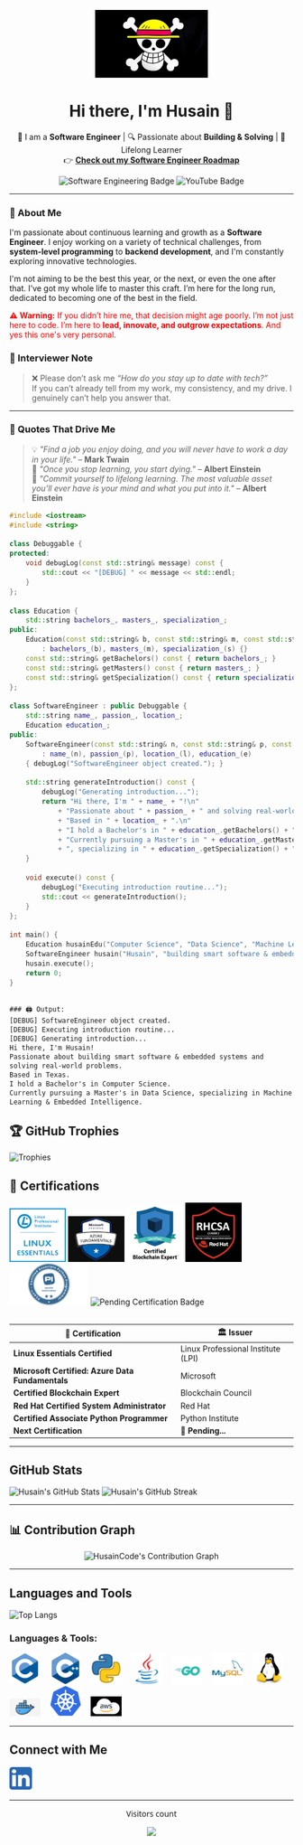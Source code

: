 <p align="center">
  <img src="https://raw.githubusercontent.com/HusainCode/HusainCode/main/Images/One_Piece.webp" alt="Straw Hat Pirates Logo" width="200"/>
</p>

<h1 align="center">Hi there, I'm Husain 👋</h1>

<p align="center">
  🚀 I am a <strong>Software Engineer</strong> | 🔍 Passionate about <strong>Building & Solving</strong> | 🎯 Lifelong Learner  
  <br>
  👉 <a href="https://roadmap.sh/r/embeddediot-software-engineers" target="_blank"><strong>Check out my Software Engineer Roadmap</strong></a>
</p>

<p align="center">
  <img src="https://img.shields.io/badge/Software%20Engineering-%E2%9C%94%EF%B8%8F-blue" alt="Software Engineering Badge" />
  <img src="https://img.shields.io/badge/YouTube-Coming%20Soon-red" alt="YouTube Badge" />
</p>

---

### 🌟 About Me  
I'm passionate about continuous learning and growth as a **Software Engineer**. I enjoy working on a variety of technical challenges, from **system-level programming** to **backend development**, and I'm constantly exploring innovative technologies.

I'm not aiming to be the best this year, or the next, or even the one after that. I’ve got my whole life to master this craft. I’m here for the long run, dedicated to becoming one of the best in the field.

<p style="color:red;">
  ⚠️ <strong>Warning:</strong> If you didn’t hire me, that decision might age poorly. I’m not just here to code. I’m here to <strong>lead, innovate, and outgrow expectations</strong>. And yes this one's very personal.
</p>

### 📝 Interviewer Note  
> ❌ Please don’t ask me *“How do you stay up to date with tech?”*  
> If you can’t already tell from my work, my consistency, and my drive. I genuinely can’t help you answer that.

---

### 💬 Quotes That Drive Me  
> 💡 _"Find a job you enjoy doing, and you will never have to work a day in your life."_ – **Mark Twain**  
> 🧠 _"Once you stop learning, you start dying."_ – **Albert Einstein**  
> 🔁 _"Commit yourself to lifelong learning. The most valuable asset you’ll ever have is your mind and what you put into it."_ – **Albert Einstein**


```cpp
#include <iostream>
#include <string>

class Debuggable {
protected:
    void debugLog(const std::string& message) const {
        std::cout << "[DEBUG] " << message << std::endl;
    }
};

class Education {
    std::string bachelors_, masters_, specialization_;
public:
    Education(const std::string& b, const std::string& m, const std::string& s)
        : bachelors_(b), masters_(m), specialization_(s) {}
    const std::string& getBachelors() const { return bachelors_; }
    const std::string& getMasters() const { return masters_; }
    const std::string& getSpecialization() const { return specialization_; }
};

class SoftwareEngineer : public Debuggable {
    std::string name_, passion_, location_;
    Education education_;
public:
    SoftwareEngineer(const std::string& n, const std::string& p, const std::string& l, const Education& e)
        : name_(n), passion_(p), location_(l), education_(e)
    { debugLog("SoftwareEngineer object created."); }

    std::string generateIntroduction() const {
        debugLog("Generating introduction...");
        return "Hi there, I'm " + name_ + "!\n"
            + "Passionate about " + passion_ + " and solving real-world problems.\n"
            + "Based in " + location_ + ".\n"
            + "I hold a Bachelor's in " + education_.getBachelors() + ".\n"
            + "Currently pursuing a Master's in " + education_.getMasters()
            + ", specializing in " + education_.getSpecialization() + ".\n";
    }

    void execute() const {
        debugLog("Executing introduction routine...");
        std::cout << generateIntroduction();
    }
};

int main() {
    Education husainEdu("Computer Science", "Data Science", "Machine Learning & Embedded Intelligence");
    SoftwareEngineer husain("Husain", "building smart software & embedded systems", "Texas", husainEdu);
    husain.execute();
    return 0;
}



```
```
### 🖨️ Output:
[DEBUG] SoftwareEngineer object created.
[DEBUG] Executing introduction routine...
[DEBUG] Generating introduction...
Hi there, I'm Husain!
Passionate about building smart software & embedded systems and solving real-world problems.
Based in Texas.
I hold a Bachelor's in Computer Science.
Currently pursuing a Master's in Data Science, specializing in Machine Learning & Embedded Intelligence.

```

## 🏆 GitHub Trophies

![Trophies](https://github-profile-trophy.vercel.app/?username=HusainCode&theme=discord&column=7&no-frame=true&margin-w=5&margin-h=5)

## 🏅 Certifications

<div align="left">
  <img src="https://github.com/HusainCode/HusainCode/blob/main/Images/Essentials-Linux_250_0.webp" alt="Linux Essentials Certified" width="100" />
  <img src="https://github.com/HusainCode/HusainCode/blob/main/Images/azuredata.jpg" alt="Microsoft Certified: Azure Data Fundamentals" width="100" />
  <img src="https://github.com/HusainCode/HusainCode/blob/main/Images/blcokchain.png" alt="Certified Blockchain Expert" width="100" />
  <img src="https://github.com/HusainCode/HusainCode/blob/main/Images/rhcsa.png" alt="Red Hat Certified System Administrator" width="100" />
  <img src="https://github.com/HusainCode/HusainCode/blob/main/Images/PCAPI.png" alt="Certified Associate Python Programmer" width="140" />
  <img src="https://img.shields.io/badge/NEXT_CERT-PENDING-important?style=for-the-badge" alt="Pending Certification Badge" />
</div>

<br>

| 🧾 Certification                                | 🏛️ Issuer                             |
|------------------------------------------------|----------------------------------------|
| **Linux Essentials Certified**                 | Linux Professional Institute (LPI)     |
| **Microsoft Certified: Azure Data Fundamentals** | Microsoft                             |
| **Certified Blockchain Expert**                | Blockchain Council                     |
| **Red Hat Certified System Administrator**     | Red Hat                                |
| **Certified Associate Python Programmer**        | Python Institute                       |
| **Next Certification**                         | <span id="pending-cert" style="font-weight:bold;">🔄 Pending...</span> |

---

## GitHub Stats

![Husain's GitHub Stats](https://github-readme-stats.vercel.app/api?username=HusainCode&show_icons=true&theme=dark&count_private=true)
![Husain's GitHub Streak](https://streak-stats.demolab.com?user=HusainCode&theme=dark)

<hr>

## 📊 Contribution Graph

<p align="center">
  <img src="https://activity-graph.herokuapp.com/graph?username=HusainCode&bg_color=000000&color=00ffff&line=00ffff&point=ffffff&area=true&hide_border=true" alt="HusainCode's Contribution Graph" />
</p>

<hr>

## Languages and Tools

![Top Langs](https://github-readme-stats.vercel.app/api/top-langs/?username=HusainCode&layout=compact&theme=radical)

### Languages & Tools:

<p align="left">
  <img src="https://raw.githubusercontent.com/HusainCode/HusainCode/main/Images/c.svg" alt="C" width="55" style="margin-right: 13px;"/>
  <img src="https://raw.githubusercontent.com/HusainCode/HusainCode/main/Images/cplusplus.svg" alt="C++" width="55" style="margin-right: 13px;"/>
  <img src="https://raw.githubusercontent.com/HusainCode/HusainCode/main/Images/4518857_python_icon.svg" alt="Python" width="55" style="margin-right: 13px;"/>
  <img src="https://raw.githubusercontent.com/HusainCode/HusainCode/main/Images/java.svg" alt="Java" width="55" style="margin-right: 13px;"/>
   <img src="https://raw.githubusercontent.com/HusainCode/HusainCode/main/Images/Go-Logo_Aqua.svg" alt="Go" width="55" style="margin-right: 13px;"/>
  <img src="https://raw.githubusercontent.com/HusainCode/HusainCode/main/Images/mysql.svg" alt="MySQL" width="55" style="margin-right: 13px;"/>
  <img src="https://raw.githubusercontent.com/HusainCode/HusainCode/main/Images/linux.svg" alt="Linux" width="55" style="margin-right: 13px;"/>
  <img src="https://raw.githubusercontent.com/HusainCode/HusainCode/main/Images/docker.jpeg" alt="Docker" width="55" style="margin-right: 13px;"/>
  <img src="https://raw.githubusercontent.com/HusainCode/HusainCode/main/Images/Kubernetespic.png" alt="Kubernetes" width="55" style="margin-right: 13px;"/>
  <img src="https://raw.githubusercontent.com/HusainCode/HusainCode/main/Images/aws.jpg" alt="AWS" width="55" style="margin-right: 13px;"/>
</p>

<hr>

## Connect with Me

<div align="left" style="font-family: 'Segoe UI', Tahoma, Geneva, Verdana, sans-serif;">
  <a href="https://www.linkedin.com/in/husain-alshaikhahmed-a6892617b" target="_blank">
    <img src="https://raw.githubusercontent.com/HusainCode/HusainCode/main/Images/5296501_linkedin_network_linkedin%20logo_icon.svg" alt="LinkedIn Profile" width="40" style="margin-right: 10px;"/>
  </a>
</div>


<hr>

<div align="center" style="font-family: 'Segoe UI', Tahoma, Geneva, Verdana, sans-serif;">
  <p>Visitors count</p>
  <img src="https://profile-counter.glitch.me/HusainCode/count.svg" />
</div>



